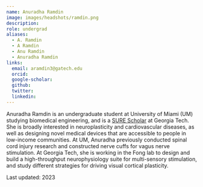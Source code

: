 ```yaml
---
name: Anuradha Ramdin
image: images/headshots/ramdin.png
description: 
role: undergrad
aliases:
  - A. Ramdin
  - A Ramdin
  - Anu Ramdin
  - Anuradha Ramdin
links:
  email: aramdin3@gatech.edu
  orcid: 
  google-scholar: 
  github: 
  twitter: 
  linkedin: 
---
```


Anuradha Ramdin is an undergraduate student at University of Miami (UM) studying biomedical engineering, and is a [SURE Scholar](https://sure.gatech.edu/) at Georgia Tech.  She is broadly interested in neuroplasticity and cardiovascular diseases, as well as designing novel medical devices that are accessible to people in low-income communities. At UM, Anuradha previously conducted spinal cord injury research and constructed nerve cuffs for vagus nerve stimulation. At Georgia Tech, she is working in the Fong lab to design and build a high-throughput neurophysiology suite for multi-sensory stimulation, and study different strategies for driving visual cortical plasticity.


Last updated: 2023
